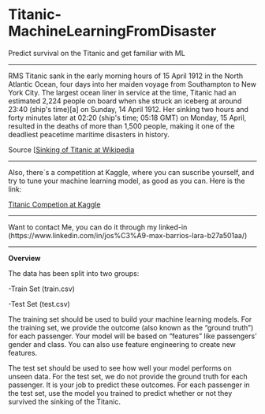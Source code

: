 # Titanic-MachineLearningFromDisaster
Predict survival on the Titanic and get familiar with ML

<hr>
RMS Titanic sank in the early morning hours of 15 April 1912 in the North Atlantic Ocean, four days into her maiden voyage from Southampton to New York City. The largest ocean liner in service at the time, Titanic had an estimated 2,224 people on board when she struck an iceberg at around 23:40 (ship's time)[a] on Sunday, 14 April 1912. Her sinking two hours and forty minutes later at 02:20 (ship's time; 05:18 GMT) on Monday, 15 April, resulted in the deaths of more than 1,500 people, making it one of the deadliest peacetime maritime disasters in history.

Source [[Sinking of Titanic at Wikipedia](https://en.wikipedia.org/wiki/Sinking_of_the_Titanic)

<hr>
Also, there´s a competition at Kaggle, where you can suscribe yourself, and try to tune your machine learning model, as good as you can.
Here is the link:

[Titanic Competion at Kaggle](https://www.kaggle.com/c/titanic)

<hr>
Want to contact Me, you can do it through my linked-in
(https://www.linkedin.com/in/jos%C3%A9-max-barrios-lara-b27a501aa/)

<hr>
<b>Overview</b>

The data has been split into two groups:

-Train Set (train.csv)

-Test Set (test.csv)


The training set should be used to build your machine learning models. For the training set, we provide the outcome (also known as the “ground truth”) for each passenger. Your model will be based on “features” like passengers’ gender and class. You can also use feature engineering to create new features.


The test set should be used to see how well your model performs on unseen data. For the test set, we do not provide the ground truth for each passenger. It is your job to predict these outcomes. For each passenger in the test set, use the model you trained to predict whether or not they survived the sinking of the Titanic.
